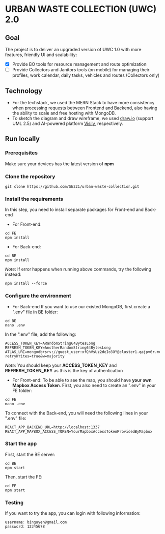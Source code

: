 # **URBAN WASTE COLLECTION (UWC) 2.0**

## Goal
The project is to deliver an upgraded version of UWC 1.0 with more features, friendly UI and scalability:
- [x] Provide BO tools for resource management and route optimization
- [ ] Provide Collectors and Janitors tools (on mobile) for managing their profiles, work calendar, daily tasks, vehicles and routes (Collectors only)
## Technology
- For the techstack, we used the MERN Stack to have more consistency when processing requests between Frontend and Backend, also having the ability to scale and free hosting with MongoDB.
- To sketch the diagram and draw wireframe, we used [draw.io](https://www.draw.io) (support UML 2.5) and AI-powered platform [Visily](https://www.visily.ai), respectively.

## Run locally
### Prerequisites
Make sure your devices has the latest version of **npm**
### Clone the repository
```{bash}
git clone https://github.com/SE221/urban-waste-collection.git
```
### Install the requirements
In this step, you need to install separate packages for Front-end and Back-end
- For Front-end:
```{bash}
cd FE
npm install
```

- For Back-end:
```{bash}
cd BE
npm install
```
*Note*: If error happens when running above commands, try the following instead:
```{bash}
npm install --force
```
### Configure the environment
- For Back-end
If you want to use our existed MongoDB, first create a ".env" file in BE folder:
```{bash}
cd BE
nano .env
```
In the ".env" file, add the following:
```
ACCESS_TOKEN_KEY=ARandomString64BytesLong
REFRESH_TOKEN_KEY=AnotherRandomString64BytesLong
ATLAS_URI=mongodb+srv://guest_user:xfQhVsUz2deIo3OY@cluster1.qajpv6r.mongodb.net/?retryWrites=true&w=majority
```
*Note*: You should keep your **ACCESS_TOKEN_KEY** and **REFRESH_TOKEN_KEY** as this is the key of authentication

- For Front-end:
To be able to see the map, you should have **your own Mapbox Access Token**.
First, you also need to create an ".env" in your FE folder:
```{bash}
cd FE
nano .env
```
To connect with the Back-end, you will need the following lines in your ".env" file:
```
REACT_APP_BACKEND_URL=http://localhost:1337
REACT_APP_MAPBOX_ACCESS_TOKEN=YourMapboxAccessTokenProvidedByMapbox
```
### Start the app
First, start the BE server:
```{bash}
cd BE
npm start
```
Then, start the FE:
```{bash}
cd FE
npm start
```

### Testing
If you want to try the app, you can login with following information:
```
username: binguyen@gmail.com
password: 12345678
```
